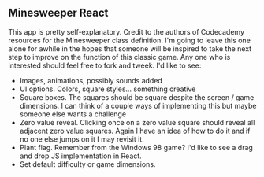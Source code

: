 ## Minesweeper React

This app is pretty self-explanatory. Credit to the authors of Codecademy resources for the Minesweeper class definition. 
I'm going to leave this one alone for awhile in the hopes that someone will be inspired to take the next step
to improve on the function of this classic game. Any one who is interested should feel free to fork and tweek.
I'd like to see:

* Images, animations, possibly sounds added
* UI options. Colors, square styles... something creative
* Square boxes. The squares should be square despite the screen / game dimensions.
  I can think of a couple ways of implementing this but maybe someone else wants a challenge
* Zero value reveal. Clicking once on a zero value square should reveal all adjacent zero value squares.
  Again I have an idea of how to do it and if no one else jumps on it I may revisit it. 
* Plant flag. Remember from the Windows 98 game? I'd like to see a drag and drop JS implementation in React. 
* Set default difficulty or game dimensions. 